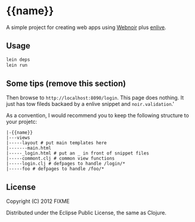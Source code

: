 # {{name}}

A simple project for creating web apps using [Webnoir](http://www.webnoir.org/) plus  [enlive](https://github.com/cgrand/enlive).

## Usage

```bash
lein deps
lein run
```


## Some tips (remove this section)

Then browse to `http://localhost:8090/login`. This page does nothing. It just has tow fileds backaed by a enlive snippet and `noir.validation`.'

As a convention, I would recommend you to keep the following structure to your projetc:

    |-{{name}}
    |---views
    |-----layout # put main templates here
    |-------main.html
    |-----_login.html # put an _ in front of snippet files
    |-----commont.clj # common view functions
    |-----login.clj # defpages to handle /login/*
    |-----foo # defpages to handle /foo/*


## License

Copyright (C) 2012 FIXME

Distributed under the Eclipse Public License, the same as Clojure.


